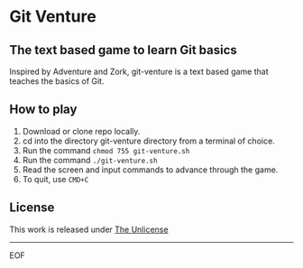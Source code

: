 # Git Venture
## The text based game to learn Git basics

Inspired by Adventure and Zork, git-venture is a text based game that teaches the basics of Git.   

## How to play

1. Download or clone repo locally.
2. cd into the directory git-venture directory from a terminal of choice.
3. Run the command `chmod 755 git-venture.sh`
4. Run the command `./git-venture.sh`
5. Read the screen and input commands to advance through the game.
6. To quit, use `CMD+C`

## License

This work is released under [The Unlicense](https://choosealicense.com/licenses/unlicense/)

-----------------
EOF
